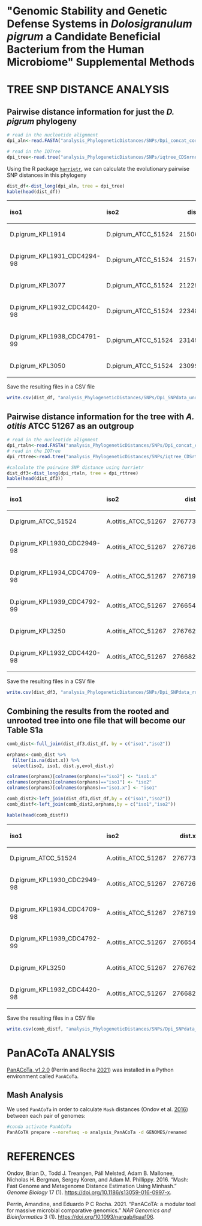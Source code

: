 "Genomic Stability and Genetic Defense Systems in *Dolosigranulum
pigrum* a Candidate Beneficial Bacterium from the Human Microbiome"
Supplemental Methods
================

# TREE SNP DISTANCE ANALYSIS

## Pairwise distance information for just the *D. pigrum* phylogeny

``` r
# read in the nucleotide alignment 
dpi_aln<-read.FASTA("analysis_PhylogeneticDistances/SNPs/Dpi_concat_core_CDSalignment_taxa28.fa", type="DNA")

# read in the IQTree
dpi_tree<-read.tree("analysis_PhylogeneticDistances/SNPs/iqtree_CDSnrnogb_modGTRFR3_v2_t28_contree.tre")
```

Using the R package
[`harrietr`](https://cran.r-project.org/web/packages/harrietr/README.html),
we can calculate the evolutionary pairwise SNP distances in this
phylogeny

``` r
dist_df<-dist_long(dpi_aln, tree = dpi_tree)
kable(head(dist_df))
```

<table>

<thead>

<tr>

<th style="text-align:left;">

iso1

</th>

<th style="text-align:left;">

iso2

</th>

<th style="text-align:right;">

dist

</th>

<th style="text-align:right;">

evol\_dist

</th>

</tr>

</thead>

<tbody>

<tr>

<td style="text-align:left;">

D.pigrum\_KPL1914

</td>

<td style="text-align:left;">

D.pigrum\_ATCC\_51524

</td>

<td style="text-align:right;">

21506

</td>

<td style="text-align:right;">

0.0344338

</td>

</tr>

<tr>

<td style="text-align:left;">

D.pigrum\_KPL1931\_CDC4294-98

</td>

<td style="text-align:left;">

D.pigrum\_ATCC\_51524

</td>

<td style="text-align:right;">

21576

</td>

<td style="text-align:right;">

0.0346119

</td>

</tr>

<tr>

<td style="text-align:left;">

D.pigrum\_KPL3077

</td>

<td style="text-align:left;">

D.pigrum\_ATCC\_51524

</td>

<td style="text-align:right;">

21229

</td>

<td style="text-align:right;">

0.0345185

</td>

</tr>

<tr>

<td style="text-align:left;">

D.pigrum\_KPL1932\_CDC4420-98

</td>

<td style="text-align:left;">

D.pigrum\_ATCC\_51524

</td>

<td style="text-align:right;">

22348

</td>

<td style="text-align:right;">

0.0360584

</td>

</tr>

<tr>

<td style="text-align:left;">

D.pigrum\_KPL1938\_CDC4791-99

</td>

<td style="text-align:left;">

D.pigrum\_ATCC\_51524

</td>

<td style="text-align:right;">

23149

</td>

<td style="text-align:right;">

0.0374657

</td>

</tr>

<tr>

<td style="text-align:left;">

D.pigrum\_KPL3050

</td>

<td style="text-align:left;">

D.pigrum\_ATCC\_51524

</td>

<td style="text-align:right;">

23099

</td>

<td style="text-align:right;">

0.0388156

</td>

</tr>

</tbody>

</table>

Save the resulting files in a CSV
file

``` r
write.csv(dist_df, "analysis_PhylogeneticDistances/SNPs/Dpi_SNPdata_unrootedtree.csv")
```

## Pairwise distance information for the tree with *A. otitis* ATCC 51267 as an outgroup

``` r
# read in the nucleotide alignment 
dpi_rtaln<-read.FASTA("analysis_PhylogeneticDistances/SNPs/Dpi_concat_core_CDSalignment_outgroupAO_taxa29.fa", type="DNA")
# read in the IQTree
dpi_rttree<-read.tree("analysis_PhylogeneticDistances/SNPs/iqtree_CDSrtAOghnogb_t29_contree.tre")

#calculate the pairwise SNP distance using harrietr
dist_df3<-dist_long(dpi_rtaln, tree = dpi_rttree)
kable(head(dist_df3))
```

<table>

<thead>

<tr>

<th style="text-align:left;">

iso1

</th>

<th style="text-align:left;">

iso2

</th>

<th style="text-align:right;">

dist

</th>

<th style="text-align:right;">

evol\_dist

</th>

</tr>

</thead>

<tbody>

<tr>

<td style="text-align:left;">

D.pigrum\_ATCC\_51524

</td>

<td style="text-align:left;">

A.otitis\_ATCC\_51267

</td>

<td style="text-align:right;">

276773

</td>

<td style="text-align:right;">

1.780329

</td>

</tr>

<tr>

<td style="text-align:left;">

D.pigrum\_KPL1930\_CDC2949-98

</td>

<td style="text-align:left;">

A.otitis\_ATCC\_51267

</td>

<td style="text-align:right;">

276726

</td>

<td style="text-align:right;">

1.779906

</td>

</tr>

<tr>

<td style="text-align:left;">

D.pigrum\_KPL1934\_CDC4709-98

</td>

<td style="text-align:left;">

A.otitis\_ATCC\_51267

</td>

<td style="text-align:right;">

276719

</td>

<td style="text-align:right;">

1.779341

</td>

</tr>

<tr>

<td style="text-align:left;">

D.pigrum\_KPL1939\_CDC4792-99

</td>

<td style="text-align:left;">

A.otitis\_ATCC\_51267

</td>

<td style="text-align:right;">

276654

</td>

<td style="text-align:right;">

1.780876

</td>

</tr>

<tr>

<td style="text-align:left;">

D.pigrum\_KPL3250

</td>

<td style="text-align:left;">

A.otitis\_ATCC\_51267

</td>

<td style="text-align:right;">

276762

</td>

<td style="text-align:right;">

1.780435

</td>

</tr>

<tr>

<td style="text-align:left;">

D.pigrum\_KPL1932\_CDC4420-98

</td>

<td style="text-align:left;">

A.otitis\_ATCC\_51267

</td>

<td style="text-align:right;">

276682

</td>

<td style="text-align:right;">

1.780915

</td>

</tr>

</tbody>

</table>

Save the resulting files in a CSV
file

``` r
write.csv(dist_df3, "analysis_PhylogeneticDistances/SNPs/Dpi_SNPdata_rootedtree.csv")
```

## Combining the results from the rooted and unrooted tree into one file that will become our **Table S1a**

``` r
comb_dist<-full_join(dist_df3,dist_df, by = c("iso1","iso2"))

orphans<-comb_dist %>%
  filter(is.na(dist.x)) %>%
  select(iso2, iso1, dist.y,evol_dist.y)

colnames(orphans)[colnames(orphans)=="iso2"] <- "iso1.x"
colnames(orphans)[colnames(orphans)=="iso1"] <- "iso2"
colnames(orphans)[colnames(orphans)=="iso1.x"] <- "iso1"

comb_dist2<-left_join(dist_df3,dist_df,by = c("iso1","iso2"))
comb_distf<-left_join(comb_dist2,orphans,by = c("iso1","iso2"))

kable(head(comb_distf))
```

<table>

<thead>

<tr>

<th style="text-align:left;">

iso1

</th>

<th style="text-align:left;">

iso2

</th>

<th style="text-align:right;">

dist.x

</th>

<th style="text-align:right;">

evol\_dist.x

</th>

<th style="text-align:right;">

dist.y.x

</th>

<th style="text-align:right;">

evol\_dist.y.x

</th>

<th style="text-align:right;">

dist.y.y

</th>

<th style="text-align:right;">

evol\_dist.y.y

</th>

</tr>

</thead>

<tbody>

<tr>

<td style="text-align:left;">

D.pigrum\_ATCC\_51524

</td>

<td style="text-align:left;">

A.otitis\_ATCC\_51267

</td>

<td style="text-align:right;">

276773

</td>

<td style="text-align:right;">

1.780329

</td>

<td style="text-align:right;">

NA

</td>

<td style="text-align:right;">

NA

</td>

<td style="text-align:right;">

NA

</td>

<td style="text-align:right;">

NA

</td>

</tr>

<tr>

<td style="text-align:left;">

D.pigrum\_KPL1930\_CDC2949-98

</td>

<td style="text-align:left;">

A.otitis\_ATCC\_51267

</td>

<td style="text-align:right;">

276726

</td>

<td style="text-align:right;">

1.779906

</td>

<td style="text-align:right;">

NA

</td>

<td style="text-align:right;">

NA

</td>

<td style="text-align:right;">

NA

</td>

<td style="text-align:right;">

NA

</td>

</tr>

<tr>

<td style="text-align:left;">

D.pigrum\_KPL1934\_CDC4709-98

</td>

<td style="text-align:left;">

A.otitis\_ATCC\_51267

</td>

<td style="text-align:right;">

276719

</td>

<td style="text-align:right;">

1.779341

</td>

<td style="text-align:right;">

NA

</td>

<td style="text-align:right;">

NA

</td>

<td style="text-align:right;">

NA

</td>

<td style="text-align:right;">

NA

</td>

</tr>

<tr>

<td style="text-align:left;">

D.pigrum\_KPL1939\_CDC4792-99

</td>

<td style="text-align:left;">

A.otitis\_ATCC\_51267

</td>

<td style="text-align:right;">

276654

</td>

<td style="text-align:right;">

1.780876

</td>

<td style="text-align:right;">

NA

</td>

<td style="text-align:right;">

NA

</td>

<td style="text-align:right;">

NA

</td>

<td style="text-align:right;">

NA

</td>

</tr>

<tr>

<td style="text-align:left;">

D.pigrum\_KPL3250

</td>

<td style="text-align:left;">

A.otitis\_ATCC\_51267

</td>

<td style="text-align:right;">

276762

</td>

<td style="text-align:right;">

1.780435

</td>

<td style="text-align:right;">

NA

</td>

<td style="text-align:right;">

NA

</td>

<td style="text-align:right;">

NA

</td>

<td style="text-align:right;">

NA

</td>

</tr>

<tr>

<td style="text-align:left;">

D.pigrum\_KPL1932\_CDC4420-98

</td>

<td style="text-align:left;">

A.otitis\_ATCC\_51267

</td>

<td style="text-align:right;">

276682

</td>

<td style="text-align:right;">

1.780915

</td>

<td style="text-align:right;">

NA

</td>

<td style="text-align:right;">

NA

</td>

<td style="text-align:right;">

NA

</td>

<td style="text-align:right;">

NA

</td>

</tr>

</tbody>

</table>

Save the resulting files in a CSV
file

``` r
write.csv(comb_distf, "analysis_PhylogeneticDistances/SNPs/Dpi_SNPdata_bothstrees.csv")
```

# PanACoTa ANALYSIS

[PanACoTa, v1.2.0](https://github.com/gem-pasteur/PanACoTA) (Perrin and
Rocha [2021](#ref-10.1093/nargab/lqaa106)) was installed in a Python
environment called `PanACoTa`.

## Mash Analysis

We used `PanACoTa` in order to calculate `Mash` distances (Ondov et al.
[2016](#ref-Ondov2016)) between each pair of genomes:

``` bash
#conda activate PanACoTa
PanACoTA prepare --norefseq -o analysis_PanACoTa -d GENOMES/renamed
```

# <span class="ul">REFERENCES</span>

<div id="refs" class="references">

<div id="ref-Ondov2016">

Ondov, Brian D., Todd J. Treangen, Páll Melsted, Adam B. Mallonee,
Nicholas H. Bergman, Sergey Koren, and Adam M. Phillippy. 2016. “Mash:
Fast Genome and Metagenome Distance Estimation Using Minhash.” *Genome
Biology* 17 (1). <https://doi.org/10.1186/s13059-016-0997-x>.

</div>

<div id="ref-10.1093/nargab/lqaa106">

Perrin, Amandine, and Eduardo P C Rocha. 2021. “PanACoTA: a modular tool
for massive microbial comparative genomics.” *NAR Genomics and
Bioinformatics* 3 (1). <https://doi.org/10.1093/nargab/lqaa106>.

</div>

</div>
